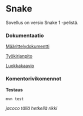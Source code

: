 # Snake

Sovellus on versio Snake 1 -pelistä.

### Dokumentaatio

[Määrittelydokumentti](https://github.com/skajanti/ot-harjoitustyo/blob/master/dokumentaatio/vaatumusmaarittely.md)

[Työkirjanpito](https://github.com/skajanti/ot-harjoitustyo/blob/master/dokumentaatio/tyokirjanpito.md)

[Luokkakaavio](https://github.com/skajanti/ot-harjoitustyo/blob/master/dokumentaatio/luokkakaavio.html)

### Komentorivikomennot

**Testaus**

```
mvn test
```

*jacoco tällä hetkellä rikki*

